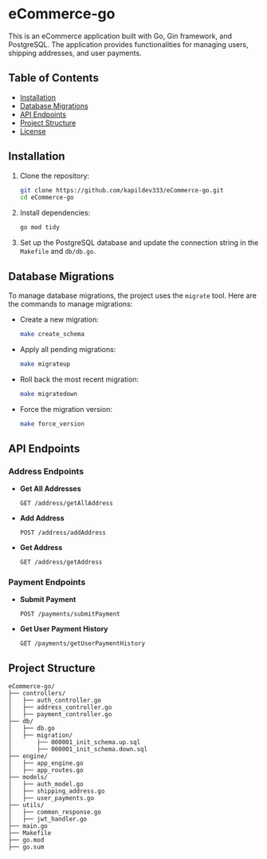 # eCommerce-go

This is an eCommerce application built with Go, Gin framework, and PostgreSQL. The application provides functionalities for managing users, shipping addresses, and user payments.

## Table of Contents

- [Installation](#installation)
- [Database Migrations](#database-migrations)
- [API Endpoints](#api-endpoints)
- [Project Structure](#project-structure)
- [License](#license)

## Installation

1. Clone the repository:

    ```sh
    git clone https://github.com/kapildev333/eCommerce-go.git
    cd eCommerce-go
    ```

2. Install dependencies:

    ```sh
    go mod tidy
    ```

3. Set up the PostgreSQL database and update the connection string in the `Makefile` and `db/db.go`.

## Database Migrations

To manage database migrations, the project uses the `migrate` tool. Here are the commands to manage migrations:

- Create a new migration:

    ```sh
    make create_schema
    ```

- Apply all pending migrations:

    ```sh
    make migrateup
    ```

- Roll back the most recent migration:

    ```sh
    make migratedown
    ```

- Force the migration version:

    ```sh
    make force_version
    ```

## API Endpoints

### Address Endpoints

- **Get All Addresses**

    ```http
    GET /address/getAllAddress
    ```

- **Add Address**

    ```http
    POST /address/addAddress
    ```

- **Get Address**

    ```http
    GET /address/getAddress
    ```

### Payment Endpoints

- **Submit Payment**

    ```http
    POST /payments/submitPayment
    ```

- **Get User Payment History**

    ```http
    GET /payments/getUserPaymentHistory
    ```

## Project Structure

```plaintext
eCommerce-go/
├── controllers/
│   ├── auth_controller.go
│   ├── address_controller.go
│   ├── payment_controller.go
├── db/
│   ├── db.go
│   ├── migration/
│       ├── 000001_init_schema.up.sql
│       ├── 000001_init_schema.down.sql
├── engine/
│   ├── app_engine.go
│   ├── app_routes.go
├── models/
│   ├── auth_model.go
│   ├── shipping_address.go
│   ├── user_payments.go
├── utils/
│   ├── common_response.go
│   ├── jwt_handler.go    
├── main.go
├── Makefile
├── go.mod
├── go.sum